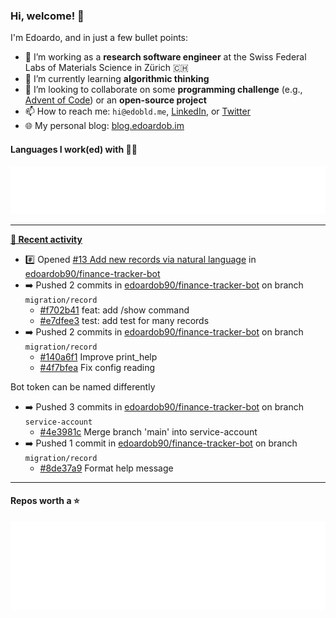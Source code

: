 ### Hi, welcome! 👋 

I'm Edoardo, and in just a few bullet points:

- 🔭 I’m working as a **research software engineer** at the Swiss Federal Labs of Materials Science in Zürich 🇨🇭
- 🌱 I’m currently learning **algorithmic thinking**
- 👯 I’m looking to collaborate on some **programming challenge** (e.g., [Advent of Code](https://github.com/edoardob90/aoc2022)) or an **open-source project**
- 📫 How to reach me: `hi@edobld.me`, [LinkedIn](https://linkedin.com/in/edobld), or [Twitter](https://twitter.com/edobld)
- 🌐 My personal blog: [blog.edoardob.im](https://blog.edoardob.im)

#### Languages I work(ed) with 👨‍💻

<img src="https://github.com/edoardob90/edoardob90/blob/main/.cache/languages.svg">

---

**[📰 Recent activity](https://github.com/edoardob90)**
* #️⃣ Opened [#13 Add new records via natural language](https://github.com/edoardob90/finance-tracker-bot/issues/13) in [edoardob90/finance-tracker-bot](https://github.com/edoardob90/finance-tracker-bot)
* ➡️ Pushed 2 commits in [edoardob90/finance-tracker-bot](https://github.com/edoardob90/finance-tracker-bot) on branch `migration/record`
  * [#f702b41](https://github.com/edoardob90/finance-tracker-bot/commit/f702b41) feat: add /show command
  * [#e7dfee3](https://github.com/edoardob90/finance-tracker-bot/commit/e7dfee3) test: add test for many records
* ➡️ Pushed 2 commits in [edoardob90/finance-tracker-bot](https://github.com/edoardob90/finance-tracker-bot) on branch `migration/record`
  * [#140a6f1](https://github.com/edoardob90/finance-tracker-bot/commit/140a6f1) Improve print_help
  * [#4f7bfea](https://github.com/edoardob90/finance-tracker-bot/commit/4f7bfea) Fix config reading

Bot token can be named differently
* ➡️ Pushed 3 commits in [edoardob90/finance-tracker-bot](https://github.com/edoardob90/finance-tracker-bot) on branch `service-account`
  * [#4e3981c](https://github.com/edoardob90/finance-tracker-bot/commit/4e3981c) Merge branch &#39;main&#39; into service-account
* ➡️ Pushed 1 commit in [edoardob90/finance-tracker-bot](https://github.com/edoardob90/finance-tracker-bot) on branch `migration/record`
  * [#8de37a9](https://github.com/edoardob90/finance-tracker-bot/commit/8de37a9) Format help message


---

#### Repos worth a ⭐

<img src="https://github.com/edoardob90/edoardob90/blob/main/.cache/stars.svg">

<!--
- ⚡ Fun fact: ...
- 🤔 I’m looking for help with ...
- 💬 Ask me about ...
-->
